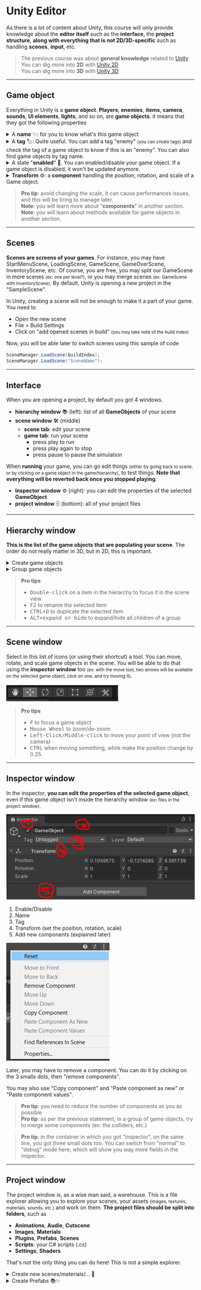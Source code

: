 # Unity Editor

As there is a lot of content about Unity, this course will only provide knowledge about the **editor itself** such as the **interface**, the **project structure**, **along with everything that is not 2D/3D-specific** such as handling **scenes**, **input**, etc.

> The previous course was about **general knowledge** related to [Unity](../unity/index.md)<br>
> You can dig more into **2D** with [Unity 2D](../unity-2d/index.md)<br>
> You can dig more into **3D** with [Unity 3D](../unity-3d/index.md)

<hr class="sl">

## Game object

Everything in Unity is a **game object**. **Players**, **enemies**, **items**, **camera**, **sounds**, **UI elements**, **lights**, and so on, are **game objects**. it means that they got the following properties

<details class="details-s">
<summary>A <b>name</b> ✨: for you to know what's this game object</summary>

```cs
string myName = name; // or this.name or this.gameObject.name
```
</details>

<details class="details-s">
<summary>A <b>tag</b> 🏷: Quite useful. You can add a tag "enemy" <small>(you can create tags)</small> and check the tag of a game object to know if this is an "enemy". You can also find game objects by tag name.</summary>

```cs
string myTag = tag; // or this.tag or this.gameObject.tag
GameObject g = GameObject.FindWithTag("tag"); // null if not found
GameObject obj = GameObject.FindGameObjectWithTag("tag"); // FindWithTag is an alias of this one
GameObject[] objects = GameObject.FindGameObjectsWithTag("tag");
```
</details>

<details class="details-s">
<summary>A state "<b>enabled</b>" 🤚. You can enabled/disable your game object. If a game object is disabled, it won't be updated anymore.</summary>

```cs
bool isEnabled = enabled;
```

> **Pros**: they are disabling game objects that are far from the camera, and enabling game objects near the camera. Some game objects may be visible even if the camera is far, you may handle that too.
</details>

<details class="details-s">
<summary><b>Transform</b> ⚙: a <b>component</b> handling the position, rotation, and scale of a Game object.</summary>

```cs
Transform myTransform = transform; // transform.position, ...
myTransform.LookAt(target);
myTransform.Rotate(axis, angle);
myTransform.Rotate(axis, Time.deltaTime * angle, Space.World); // or Space.Self
```
</details>

> **Pro tip**: avoid changing the scale, it can cause performances issues, and this will be tiring to manage later.<br>
> **Note**: you will learn more about "**components**" in another section.<br>
> **Note**: you will learn about methods available for game objects in another section.

<hr class="sr">

## Scenes

**Scenes are screens of your games**. For instance, you may have StartMenuScene, LoadingScene, GameScene, GameOverScene, InventoryScene, etc. Of course, you are free, you may split our GameScene in more scenes <small>(ex: one per level?)</small>, or you may merge scenes <small>(ex: GameScene with InventoryScene)</small>. By default, Unity is opening a new project in the "SampleScene".

In Unity, creating a scene will not be enough to make it a part of your game. You need to

* Open the new scene
* File > Build Settings
* Click on "add opened scenes in build" <small>(you may take note of the build index)</small>

Now, you will be able later to switch scenes using this sample of code

```cs
SceneManager.LoadScene(buildIndex);
SceneManager.LoadScene("SceneName");
```

<hr class="sl">

## Interface

When you are opening a project, by default you got 4 windows.

* **hierarchy window** 📚 (left): list of all **GameObjects** of your scene
* **scene window** 🛠 (middle)
	* **scene tab**: edit your scene
	* **game tab**: run your scene
		* press play to run
		* press play again to stop
		* press pause to pause the simulation

When **running** your game, you can go edit things <small>(either by going back to scene, or by clicking on a game object in the game/hierarchy)</small>, to test things. **Note that everything will be reverted back once you stopped playing**.

* **inspector window** ⚙ (right): you can edit the properties of the selected **GameObject**
* **project window** 🗄 (bottom): all of your project files

<hr class="sr">

## Hierarchy window

**This is the list of the game objects that are populating your scene**. The order do not really matter in 3D, but in 2D, this is important.

<details class="details-e">
<summary>Create game objects</summary>

Simply right-click in the hierarchy window, and select what you want to create.

![Hierarchy - Create game objects](images/create.png)
</details>

<details class="details-e">
<summary>Group game objects</summary>

**You can group game objects**, which is making nested game object rendered at a position relative to their parent. This is useful when you want to make sure that a gun is always rendered at a fixed position to a player <small>(or generally, when you want something to be rendered relatively to something else)</small>.

To create a group, create a new game object inside another one (right-click on the parent > create). You can also drag and drop an existing object inside another game object.

![Hierarchy - groups](images/groups.png)

> **Tip 1**: Sometimes, we are using an "Empty game object" as the parent to sort things.<br>
> **Tip 2**: If you are hiding the parent, its children are also hidden. This is useful, but if this is not what you want, you can simply prevent the parent from being rendered by disabling its rendered rather than disabling the parent itself.
</details>

> **Pro tips**
> * <kbd>Double-click</kbd> on a item in the hierarchy to focus it in the scene view
> * <kbd>F2</kbd> to rename the selected item
> * <kbd>CTRL+D</kbd> to duplicate the selected item
> * <kbd>ALT+expand or hide</kbd> to expand/hide all children of a group

<hr class="sl">

## Scene window

Select in this list of icons (or using their shortcut) a tool. You can move, rotate, and scale game objects in the scene. You will be able to do that using the **inspector window** too <small>(ex: with the move tool, two arrows will be available on the selected game object, click on one, and try moving it)</small>.

![Scene window - icons](images/scene_icons.png)

> **Pro tips**
> * <kbd>F</kbd> to focus a game object
> * <kbd>Mouse Wheel</kbd> to zoom/de-zoom
> * <kbd>Left-Click/Middle-click</kbd> to move your point of view (not the camera)
> * <kbd>CTRL</kbd> when moving something, while make the position change by 0.25.

<hr class="sr">

## Inspector window

In the inspector, **you can edit the properties of the selected game object**, even if this game object isn't inside the hierarchy window <small>(ex: files in the project window)</small>.

<div class="row row-cols-md-2 mx-0"><div>

![Unity inspector](images/inspector.png)
</div><div class="align-self-center">

1. Enable/Disable
2. Name
3. Tag
4. Transform (set the position, rotation, scale)
5. Add new components (explained later)
</div></div>

<div class="row mx-0"><div class="col-md-4">

![Unity inspector - remove component](images/inspector_remove.png)
</div><div class="align-self-center col-md-8">

Later, you may have to remove a component. You can do it by clicking on the 3 smalls dots, then "remove components".

You may also use "Copy component" and "Paste component as new" or "Paste component values".

> **Pro tip**: you need to reduce the number of components as you as possible<br>
> **Pro tip**: as per the previous statement, in a group of game objects, try to merge some components (ex: the colliders, etc.)
</div></div>

> **Pro tip**: in the container in which you got "inspector", on the same line, you got three small dots too. You can switch from "normal" to "debug" mode here, which will show you way more fields in the inspector.

<hr class="sl">

## Project window

The project window is, as a wise man said, a warehouse. This is a file explorer allowing you to explore your scenes, your assets <small>(images, textures, materials, sounds, etc.)</small> and work on them. **The project files should be split into folders**, such as

* **Animations**, **Audio**, **Cutscene**
* **Images**, **Materials**
* **Plugins**, **Prefabs**, **Scenes**
* **Scripts**: your C# scripts (.cs)
* **Settings**, **Shaders**

That's not the only thing you can do here! This is not a simple explorer.

<details class="details-e">
<summary>Create new scenes/materials/... 🚀</summary>

You can create a folder with <code>Right-click > Create > Folder</code>. Once you did, double-click to move inside your new folder, and you can

* Create a **new scene** with <code>Right-click > Create > Scene</code>
* Create a **new material** with <code>Right-click > Create > Material</code>
</details>

<details class="details-e">
<summary>Create Prefabs 📚✨</summary>

You may want to create a "**template**" for your Game Objects. For instance, every bullet is the same. You could duplicate the Game Object. But what is you want to change something? Will you manually edit everything? No way! You should create a **Prefab** (Prefabricated game object).

**Create a prefab**

* Simply **drag and drop** an existing game object, **from** the **hierarchy** window, **to** the **project window**, inside a folder "Prefabs"

**Instances of a prefab**

* **Drag and drop a prefab**, either **inside the scene**, or inside the **hierarchy**
* Every instance of this Prefab is now blue inside the hierarchy window

**Edit the prefab**

* Simply **double-click** on the **prefab** inside the **project window**
* It will open a prefab inside the scene window, with its hierarchy window
* **It will update the values for every instance** (aside from transform, or properties modified by the instance)

**Edit one instance**

* You can edit prefabs instances as you always did, it won't change the prefab
* **If the prefab and the instance got different values in a field**, then
  * the **line** with a different value will have a **blue left border**
  * the different **value** will be in **bold**
* You can **revert/update the prefab** a value with a **right-click on the name of the field**
* **You can see every overridden property by click on "override"**, right below "layer" in the inspector.
</details>